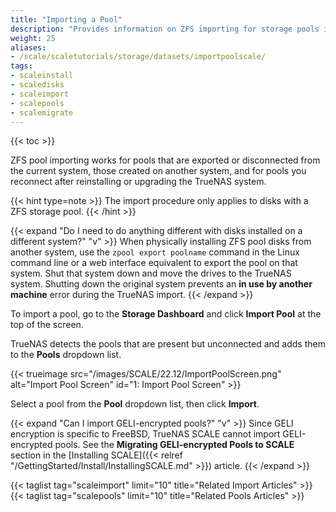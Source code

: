 ```yaml
---
title: "Importing a Pool"
description: "Provides information on ZFS importing for storage pools in TrueNAS SCALE. It also addresses GELI-encrypted pools."
weight: 25
aliases:
- /scale/scaletutorials/storage/datasets/importpoolscale/
tags:
- scaleinstall
- scaledisks
- scaleimport
- scalepools
- scalemigrate
---
```


{{< toc >}}

ZFS pool importing works for pools that are exported or disconnected from the current system, those created on another system, and for pools you reconnect after reinstalling or upgrading the TrueNAS system.

{{< hint type=note >}}
The import procedure only applies to disks with a ZFS storage pool.
{{< /hint >}}

{{< expand "Do I need to do anything different with disks installed on a different system?" "v" >}}
When physically installing ZFS pool disks from another system, use the `zpool export poolname` command in the Linux command line or a web interface equivalent to export the pool on that system.
Shut that system down and move the drives to the TrueNAS system.
Shutting down the original system prevents an **in use by another machine** error during the TrueNAS import.
{{< /expand >}}

To import a pool, go to the **Storage Dashboard** and click **Import Pool** at the top of the screen.

TrueNAS detects the pools that are present but unconnected and adds them to the **Pools** dropdown list.

{{< trueimage src="/images/SCALE/22.12/ImportPoolScreen.png" alt="Import Pool Screen" id="1: Import Pool Screen" >}}

Select a pool from the **Pool** dropdown list, then click **Import**.

{{< expand "Can I import GELI-encrypted pools?" "v" >}}
Since GELI encryption is specific to FreeBSD, TrueNAS SCALE cannot import GELI-encrypted pools. 
See the **Migrating GELI-encrypted Pools to SCALE** section in the [Installing SCALE]({{< relref "/GettingStarted/Install/InstallingSCALE.md" >}}) article.
{{< /expand >}}

{{< taglist tag="scaleimport" limit="10" title="Related Import Articles" >}}
{{< taglist tag="scalepools" limit="10" title="Related Pools Articles" >}}
